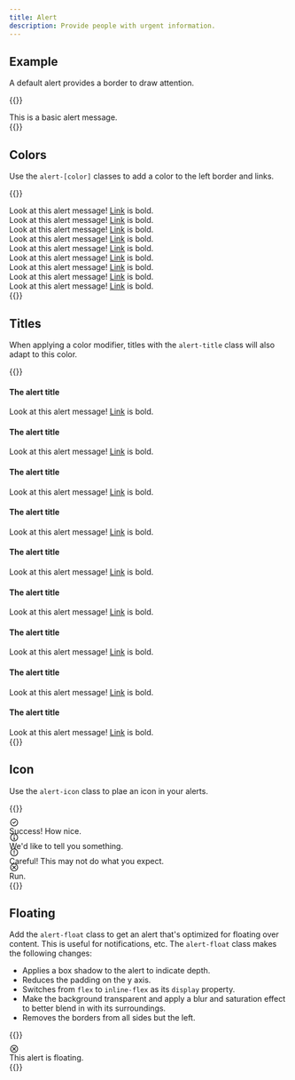 ```yaml
---
title: Alert
description: Provide people with urgent information.
---
```


## Example
A default alert provides a border to draw attention.

{{<example>}}
<div class="alert" role="alert">
  <div class="alert-message">This is a basic alert message.</div>
</div>
{{</example>}}

## Colors
Use the `alert-[color]` classes to add a color to the left border and links.

{{<example>}}
<div class="alert alert-blue" role="alert">
  <div class="alert-message">Look at this alert message! <a href="#">Link</a> is bold.</div>
</div>
<div class="alert alert-purple" role="alert">
  <div class="alert-message">Look at this alert message! <a href="#">Link</a> is bold.</div>
</div>
<div class="alert alert-pink" role="alert">
  <div class="alert-message">Look at this alert message! <a href="#">Link</a> is bold.</div>
</div>
<div class="alert alert-red" role="alert">
  <div class="alert-message">Look at this alert message! <a href="#">Link</a> is bold.</div>
</div>
<div class="alert alert-orange" role="alert">
  <div class="alert-message">Look at this alert message! <a href="#">Link</a> is bold.</div>
</div>
<div class="alert alert-yellow" role="alert">
  <div class="alert-message">Look at this alert message! <a href="#">Link</a> is bold.</div>
</div>
<div class="alert alert-lime" role="alert">
  <div class="alert-message">Look at this alert message! <a href="#">Link</a> is bold.</div>
</div>
<div class="alert alert-green" role="alert">
  <div class="alert-message">Look at this alert message! <a href="#">Link</a> is bold.</div>
</div>
<div class="alert alert-grey" role="alert">
  <div class="alert-message">Look at this alert message! <a href="#">Link</a> is bold.</div>
</div>
{{</example>}}

## Titles
When applying a color modifier, titles with the `alert-title` class will also adapt to this color.

{{<example>}}
<div class="alert alert-blue" role="alert">
  <div class="alert-message">
    <h4 class="alert-title">The alert title</h4>
    Look at this alert message! <a href="#">Link</a> is bold.
  </div>
</div>
<div class="alert alert-purple" role="alert">
  <div class="alert-message">
    <h4 class="alert-title">The alert title</h4>
    Look at this alert message! <a href="#">Link</a> is bold.
  </div>
</div>
<div class="alert alert-pink" role="alert">
  <div class="alert-message">
    <h4 class="alert-title">The alert title</h4>
    Look at this alert message! <a href="#">Link</a> is bold.
  </div>
</div>
<div class="alert alert-red" role="alert">
  <div class="alert-message">
    <h4 class="alert-title">The alert title</h4>
    Look at this alert message! <a href="#">Link</a> is bold.
  </div>
</div>
<div class="alert alert-orange" role="alert">
  <div class="alert-message">
    <h4 class="alert-title">The alert title</h4>
    Look at this alert message! <a href="#">Link</a> is bold.
  </div>
</div>
<div class="alert alert-yellow" role="alert">
  <div class="alert-message">
    <h4 class="alert-title">The alert title</h4>
    Look at this alert message! <a href="#">Link</a> is bold.
  </div>
</div>
<div class="alert alert-lime" role="alert">
  <div class="alert-message">
    <h4 class="alert-title">The alert title</h4>
    Look at this alert message! <a href="#">Link</a> is bold.
  </div>
</div>
<div class="alert alert-green" role="alert">
  <div class="alert-message">
    <h4 class="alert-title">The alert title</h4>
    Look at this alert message! <a href="#">Link</a> is bold.
  </div>
</div>
<div class="alert alert-grey" role="alert">
  <div class="alert-message">
    <h4 class="alert-title">The alert title</h4>
    Look at this alert message! <a href="#">Link</a> is bold.
  </div>
</div>
{{</example>}}

## Icon
Use the `alert-icon` class to plae an icon in your alerts.

{{<example>}}
<div class="alert alert-lime" role="alert">
  <div class="alert-icon">
    <svg xmlns="http://www.w3.org/2000/svg" viewBox="0 0 20 16" fill="currentColor" style="height: 1em; margin-top: -.25rem;"><path d="M12.44 5.5 9 8.94 7.56 7.5A.75.75 0 0 0 6.5 8.56l1.8 1.8a1 1 0 0 0 1.4 0l3.8-3.8a.75.75 0 1 0-1.06-1.06Z"/><path fill-rule="evenodd" d="M18 8A8 8 0 1 1 2 8a8 8 0 0 1 16 0Zm-1.5 0a6.5 6.5 0 1 0-13 0 6.5 6.5 0 0 0 13 0Z"/></svg>
  </div>
  <div class="alert-message">
    Success! How nice.
  </div>
</div>
<div class="alert alert-blue" role="alert">
  <div class="alert-icon">
    <svg xmlns="http://www.w3.org/2000/svg" viewBox="0 0 20 16" fill="currentColor" style="height: 1em; margin-top: -.25rem;"><path d="M11.5 4.25a1.25 1.25 0 1 1-2.5 0 1.25 1.25 0 0 1 2.5 0ZM11 8v3h.75a.75.75 0 0 1 0 1.5h-3a.75.75 0 0 1 0-1.5h.75V8.5h-.25a.75.75 0 0 1 0-1.5H10a1 1 0 0 1 1 1Z"/><path fill-rule="evenodd" d="M10 16a8 8 0 1 0 0-16 8 8 0 0 0 0 16Zm0-1.5a6.5 6.5 0 1 1 0-13 6.5 6.5 0 0 1 0 13Z"/></svg>
  </div>
  <div class="alert-message">
    We'd like to tell you something.
  </div>
</div>
<div class="alert alert-orange" role="alert">
  <div class="alert-icon">
    <svg xmlns="http://www.w3.org/2000/svg" viewBox="0 0 20 16" fill="currentColor" style="height: 1em; margin-top: -.25rem;"><path d="M11 11.75a1 1 0 1 1-2 0 1 1 0 0 1 2 0ZM10.75 9V4a.75.75 0 0 0-1.5 0v5a.75.75 0 0 0 1.5 0Z"/><path fill-rule="evenodd" d="M10 16a8 8 0 1 1 0-16 8 8 0 0 1 0 16Zm0-1.5a6.5 6.5 0 1 0 0-13 6.5 6.5 0 0 0 0 13Z"/></svg>
  </div>
  <div class="alert-message">
    Careful! This may not do what you expect.
  </div>
</div>
<div class="alert alert-red" role="alert">
  <div class="alert-icon">
    <svg xmlns="http://www.w3.org/2000/svg" viewBox="0 0 20 16" fill="currentColor" style="height: 1em; margin-top: -.25rem;"><path d="M6.64 10.3 8.94 8l-2.3-2.3A.75.75 0 1 1 7.7 4.64l2.3 2.3 2.3-2.3a.75.75 0 1 1 1.06 1.06L11.06 8l2.3 2.3a.75.75 0 0 1-1.06 1.06L10 9.06l-2.3 2.3a.75.75 0 1 1-1.06-1.06Z"/><path fill-rule="evenodd" d="M18 8A8 8 0 1 0 2 8a8 8 0 0 0 16 0Zm-1.5 0a6.5 6.5 0 1 1-13 0 6.5 6.5 0 0 1 13 0Z"/></svg>
  </div>
  <div class="alert-message">
    Run.
  </div>
</div>
{{</example>}}


## Floating
Add the `alert-float` class to get an alert that's optimized for floating over content. This is useful for notifications, etc. The `alert-float` class makes the following changes:

* Applies a box shadow to the alert to indicate depth.
* Reduces the padding on the y axis.
* Switches from `flex` to `inline-flex` as its `display` property.
* Make the background transparent and apply a blur and saturation effect to better blend in with its surroundings.
* Removes the borders from all sides but the left.

{{<example class="docs-preview-img">}}
<div class="alert alert-red alert-float position-absolute top-0 start-50" role="alert">
  <div class="alert-icon">
    <svg xmlns="http://www.w3.org/2000/svg" viewBox="0 0 20 16" fill="currentColor" style="height: 1em; margin-top: -.25rem;"><path d="M6.64 10.3 8.94 8l-2.3-2.3A.75.75 0 1 1 7.7 4.64l2.3 2.3 2.3-2.3a.75.75 0 1 1 1.06 1.06L11.06 8l2.3 2.3a.75.75 0 0 1-1.06 1.06L10 9.06l-2.3 2.3a.75.75 0 1 1-1.06-1.06Z"/><path fill-rule="evenodd" d="M18 8A8 8 0 1 0 2 8a8 8 0 0 0 16 0Zm-1.5 0a6.5 6.5 0 1 1-13 0 6.5 6.5 0 0 1 13 0Z"/></svg>
  </div>
  <div class="alert-message">
    This alert is floating.
  </div>
</div>
{{</example>}}
